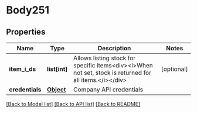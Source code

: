 # Body251

## Properties
Name | Type | Description | Notes
------------ | ------------- | ------------- | -------------
**item_i_ds** | **list[int]** | Allows listing stock for specific items&lt;div&gt;&lt;i&gt;When not set, stock is returned for all items.&lt;/i&gt;&lt;/div&gt; | [optional] 
**credentials** | [**Object**](Object.md) | Company API credentials | 

[[Back to Model list]](../README.md#documentation-for-models) [[Back to API list]](../README.md#documentation-for-api-endpoints) [[Back to README]](../README.md)

